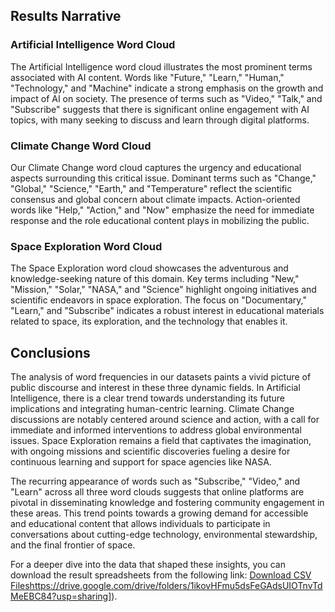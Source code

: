 ## Results Narrative

### Artificial Intelligence Word Cloud
The Artificial Intelligence word cloud illustrates the most prominent terms associated with AI content. Words like "Future," "Learn," "Human," "Technology," and "Machine" indicate a strong emphasis on the growth and impact of AI on society. The presence of terms such as "Video," "Talk," and "Subscribe" suggests that there is significant online engagement with AI topics, with many seeking to discuss and learn through digital platforms.

### Climate Change Word Cloud
Our Climate Change word cloud captures the urgency and educational aspects surrounding this critical issue. Dominant terms such as "Change," "Global," "Science," "Earth," and "Temperature" reflect the scientific consensus and global concern about climate impacts. Action-oriented words like "Help," "Action," and "Now" emphasize the need for immediate response and the role educational content plays in mobilizing the public.

### Space Exploration Word Cloud
The Space Exploration word cloud showcases the adventurous and knowledge-seeking nature of this domain. Key terms including "New," "Mission," "Solar," "NASA," and "Science" highlight ongoing initiatives and scientific endeavors in space exploration. The focus on "Documentary," "Learn," and "Subscribe" indicates a robust interest in educational materials related to space, its exploration, and the technology that enables it.

## Conclusions
The analysis of word frequencies in our datasets paints a vivid picture of public discourse and interest in these three dynamic fields. In Artificial Intelligence, there is a clear trend towards understanding its future implications and integrating human-centric learning. Climate Change discussions are notably centered around science and action, with a call for immediate and informed interventions to address global environmental issues. Space Exploration remains a field that captivates the imagination, with ongoing missions and scientific discoveries fueling a desire for continuous learning and support for space agencies like NASA.

The recurring appearance of words such as "Subscribe," "Video," and "Learn" across all three word clouds suggests that online platforms are pivotal in disseminating knowledge and fostering community engagement in these areas. This trend points towards a growing demand for accessible and educational content that allows individuals to participate in conversations about cutting-edge technology, environmental stewardship, and the final frontier of space.

For a deeper dive into the data that shaped these insights, you can download the result spreadsheets from the following link: [Download CSV Files]([https://drive.google.com/drive/folders/1ikovHFmu5dsFeGAdsUIOTnvTdMeEBC84?usp=sharing)https://drive.google.com/drive/folders/1ikovHFmu5dsFeGAdsUIOTnvTdMeEBC84?usp=sharing]).
